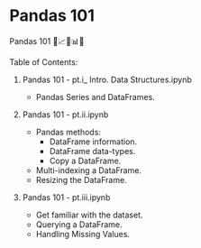 # Pandas 101

Pandas 101 🐼📈🏹📊📐

Table of Contents:

1. Pandas 101 - pt.i_ Intro. Data Structures.ipynb
   * Pandas Series and DataFrames.

2. Pandas 101 - pt.ii.ipynb
   * Pandas methods:
     - DataFrame information.
     - DataFrame data-types.
     - Copy a DataFrame.
   * Multi-indexing a DataFrame.
   * Resizing the DataFrame.
  
  3. Pandas 101 - pt.iii.ipynb
     * Get familiar with the dataset.
     * Querying a DataFrame.
     * Handling Missing Values.
